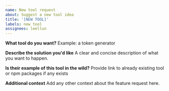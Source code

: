 ```yaml
---
name: New tool request
about: Suggest a new tool idea
title: '[NEW TOOL]'
labels: new tool
assignees: leellun
---
```


**What tool do you want?**
Example: a token generator

**Describe the solution you'd like**
A clear and concise description of what you want to happen.

**Is their example of this tool in the wild?**
Provide link to already existing tool or npm packages if any exists

**Additional context**
Add any other context about the feature request here.
